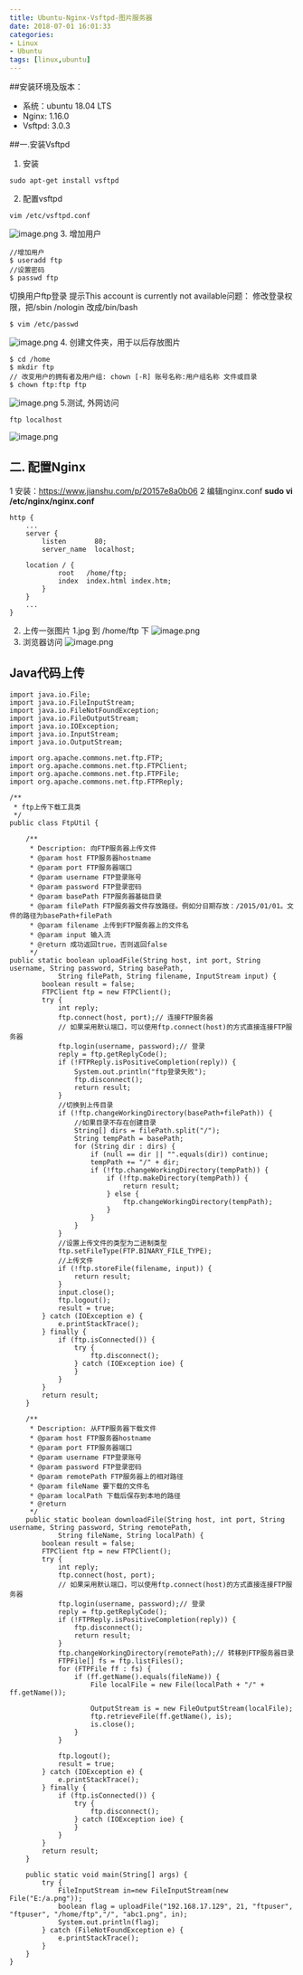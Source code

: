 ```yaml
---
title: Ubuntu-Nginx-Vsftpd-图片服务器
date: 2018-07-01 16:01:33
categories: 
- Linux 
- Ubuntu
tags: [linux,ubuntu]
---
```



##安装环境及版本：
- 系统：ubuntu 18.04 LTS
- Nginx: 1.16.0
- Vsftpd: 3.0.3

##一.安装Vsftpd
1. 安装
```
sudo apt-get install vsftpd
```
2. 配置vsftpd
```
vim /etc/vsftpd.conf
```
![image.png](https://upload-images.jianshu.io/upload_images/2803682-71ac5a0ec73b1618.png?imageMogr2/auto-orient/strip%7CimageView2/2/w/1240)
3. 增加用户
```
//增加用户
$ useradd ftp
//设置密码
$ passwd ftp
````
切换用户ftp登录  提示This account is currently not available问题：
修改登录权限，把/sbin /nologin 改成/bin/bash
```
$ vim /etc/passwd
```
![image.png](https://upload-images.jianshu.io/upload_images/2803682-12c3da124b1f8140.png?imageMogr2/auto-orient/strip%7CimageView2/2/w/1240)
4. 创建文件夹，用于以后存放图片
```
$ cd /home
$ mkdir ftp
// 改变用户的拥有者及用户组: chown [-R] 账号名称:用户组名称 文件或目录
$ chown ftp:ftp ftp
````
![image.png](https://upload-images.jianshu.io/upload_images/2803682-2d4d4c057a97666a.png?imageMogr2/auto-orient/strip%7CimageView2/2/w/1240)
5.测试, 外网访问
```
ftp localhost
```
![image.png](https://upload-images.jianshu.io/upload_images/2803682-ace5a69acaa1ffb1.png?imageMogr2/auto-orient/strip%7CimageView2/2/w/1240)

## 二. 配置Nginx
1 安装：https://www.jianshu.com/p/20157e8a0b06
2 编辑nginx.conf
**sudo vi /etc/nginx/nginx.conf**
```
http {
	...
    server {
        listen       80;
        server_name  localhost;

	location / {
            root   /home/ftp;
            index  index.html index.htm;
        }
    }
	...
}
```
2. 上传一张图片 1.jpg 到 /home/ftp 下
![image.png](https://upload-images.jianshu.io/upload_images/2803682-ce43017f272738b1.png?imageMogr2/auto-orient/strip%7CimageView2/2/w/1240)
3. 浏览器访问
![image.png](https://upload-images.jianshu.io/upload_images/2803682-03607234d147bdcd.png?imageMogr2/auto-orient/strip%7CimageView2/2/w/1240)

## Java代码上传
```
import java.io.File;
import java.io.FileInputStream;
import java.io.FileNotFoundException;
import java.io.FileOutputStream;
import java.io.IOException;
import java.io.InputStream;
import java.io.OutputStream;

import org.apache.commons.net.ftp.FTP;
import org.apache.commons.net.ftp.FTPClient;
import org.apache.commons.net.ftp.FTPFile;
import org.apache.commons.net.ftp.FTPReply;

/**
 * ftp上传下载工具类
 */
public class FtpUtil {

	/** 
	 * Description: 向FTP服务器上传文件 
	 * @param host FTP服务器hostname 
	 * @param port FTP服务器端口 
	 * @param username FTP登录账号 
	 * @param password FTP登录密码 
	 * @param basePath FTP服务器基础目录
	 * @param filePath FTP服务器文件存放路径。例如分日期存放：/2015/01/01。文件的路径为basePath+filePath
	 * @param filename 上传到FTP服务器上的文件名 
	 * @param input 输入流 
	 * @return 成功返回true，否则返回false 
	 */  
public static boolean uploadFile(String host, int port, String username, String password, String basePath,
			String filePath, String filename, InputStream input) {
		boolean result = false;
		FTPClient ftp = new FTPClient();
		try {
			int reply;
			ftp.connect(host, port);// 连接FTP服务器
			// 如果采用默认端口，可以使用ftp.connect(host)的方式直接连接FTP服务器
			ftp.login(username, password);// 登录
			reply = ftp.getReplyCode();
			if (!FTPReply.isPositiveCompletion(reply)) {
				System.out.println("ftp登录失败");
				ftp.disconnect();
				return result;
			}
			//切换到上传目录
			if (!ftp.changeWorkingDirectory(basePath+filePath)) {
				//如果目录不存在创建目录
				String[] dirs = filePath.split("/");
				String tempPath = basePath;
				for (String dir : dirs) {
					if (null == dir || "".equals(dir)) continue;
					tempPath += "/" + dir;
					if (!ftp.changeWorkingDirectory(tempPath)) {
						if (!ftp.makeDirectory(tempPath)) {
							return result;
						} else {
							ftp.changeWorkingDirectory(tempPath);
						}
					}
				}
			}
			//设置上传文件的类型为二进制类型
			ftp.setFileType(FTP.BINARY_FILE_TYPE);
			//上传文件
			if (!ftp.storeFile(filename, input)) {
				return result;
			}
			input.close();
			ftp.logout();
			result = true;
		} catch (IOException e) {
			e.printStackTrace();
		} finally {
			if (ftp.isConnected()) {
				try {
					ftp.disconnect();
				} catch (IOException ioe) {
				}
			}
		}
		return result;
	}
	
	/** 
	 * Description: 从FTP服务器下载文件 
	 * @param host FTP服务器hostname 
	 * @param port FTP服务器端口 
	 * @param username FTP登录账号 
	 * @param password FTP登录密码 
	 * @param remotePath FTP服务器上的相对路径 
	 * @param fileName 要下载的文件名 
	 * @param localPath 下载后保存到本地的路径 
	 * @return 
	 */  
	public static boolean downloadFile(String host, int port, String username, String password, String remotePath,
			String fileName, String localPath) {
		boolean result = false;
		FTPClient ftp = new FTPClient();
		try {
			int reply;
			ftp.connect(host, port);
			// 如果采用默认端口，可以使用ftp.connect(host)的方式直接连接FTP服务器
			ftp.login(username, password);// 登录
			reply = ftp.getReplyCode();
			if (!FTPReply.isPositiveCompletion(reply)) {
				ftp.disconnect();
				return result;
			}
			ftp.changeWorkingDirectory(remotePath);// 转移到FTP服务器目录
			FTPFile[] fs = ftp.listFiles();
			for (FTPFile ff : fs) {
				if (ff.getName().equals(fileName)) {
					File localFile = new File(localPath + "/" + ff.getName());

					OutputStream is = new FileOutputStream(localFile);
					ftp.retrieveFile(ff.getName(), is);
					is.close();
				}
			}

			ftp.logout();
			result = true;
		} catch (IOException e) {
			e.printStackTrace();
		} finally {
			if (ftp.isConnected()) {
				try {
					ftp.disconnect();
				} catch (IOException ioe) {
				}
			}
		}
		return result;
	}
	
	public static void main(String[] args) {
		try {  
	        FileInputStream in=new FileInputStream(new File("E:/a.png"));  
	        boolean flag = uploadFile("192.168.17.129", 21, "ftpuser", "ftpuser", "/home/ftp","/", "abc1.png", in);  
	        System.out.println(flag);  
	    } catch (FileNotFoundException e) {  
	        e.printStackTrace();  
	    }  
	}
}

```
